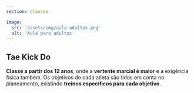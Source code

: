 ```yaml
---
section: classes

image:
  src: 'assets/img/aula-adultos.png'
  alt: 'Aula para adultos'
---
```


## Tae Kick Do

**Classe a partir dos 12 anos**, onde a **vertente marcial é maior** e a exigência física também. Os objetivos de cada atleta são tidos em conta no planeamento, existindo **treinos específicos para cada objetivo**.
